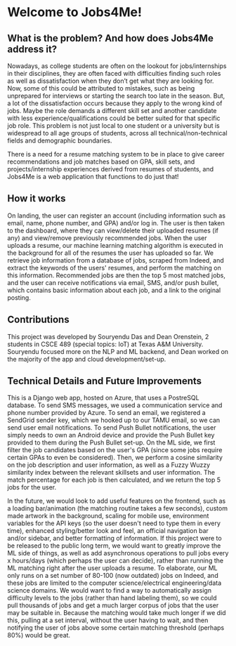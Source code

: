 # Welcome to Jobs4Me!

## What is the problem? And how does Jobs4Me address it?
Nowadays, as college students are often on the lookout for jobs/internships in their disciplines, they are often faced with difficulties finding such roles as well as dissatisfaction when they don’t get what they are looking for. Now, some of this could be attributed to mistakes, such as being unprepared for interviews or starting the search too late in the season. But, a lot of the dissatisfaction occurs because they apply to the wrong kind of jobs. Maybe the role demands a different skill set and another candidate with less experience/qualifications could be better suited for that specific job role. This problem is not just local to one student or a university but is widespread to all age groups of students, across all technical/non-technical fields and demographic boundaries.

There is a need for a resume matching system to be in place to give career recommendations and job matches based on GPA, skill sets, and projects/internship experiences derived from resumes of students, and Jobs4Me is a web application that functions to do just that!

## How it works
On landing, the user can register an account (including information such as email, name, phone number, and GPA) and/or log in. The user is then taken to the dashboard, where they can view/delete their uploaded resumes (if any) and view/remove previously recommended jobs. When the user uploads a resume, our machine learning matching algorithm is executed in the background for all of the resumes the user has uploaded so far. We retrieve job information from a database of jobs, scraped from Indeed, and extract the keywords of the users' resumes, and perform the matching on this information. Recommended jobs are then the top 5 most matched jobs, and the user can receive notifications via email, SMS, and/or push bullet, which contains basic information about each job, and a link to the original posting.

## Contributions
This project was developed by Souryendu Das and Dean Orenstein, 2 students in CSCE 489 (special topics: IoT) at Texas A&M University. Souryendu focused more on the NLP and ML backend, and Dean worked on the majority of the app and cloud development/set-up.

## Technical Details and Future Improvements
This is a Django web app, hosted on Azure, that uses a PostreSQL database. To send SMS messages, we used a communication service and phone number provided by Azure. To send an email, we registered a SendGrid sender key, which we hooked up to our TAMU email, so we can send user email notifications. To send Push Bullet notifications, the user simply needs to own an Android device and provide the Push Bullet key provided to them during the Push Bullet set-up. On the ML side, we first filter the job candidates based on the user's GPA (since some jobs require certain GPAs to even be considered). Then, we perform a cosine similarity on the job description and user information, as well as a Fuzzy Wuzzy similarity index between the relevant skillsets and user information. The match percentage for each job is then calculated, and we return the top 5 jobs for the user.

In the future, we would look to add useful features on the frontend, such as a loading bar/animation (the matching routine takes a few seconds), custom made artwork in the background, scaling for mobile use, environment variables for the API keys (so the user doesn't need to type them in every time), enhanced styling/better look and feel, an official navigation bar and/or sidebar, and better formatting of information. If this project were to be released to the public long term, we would want to greatly improve the ML side of things, as well as add asynchronous operations to pull jobs every x hours/days (which perhaps the user can decide), rather than running the ML matching right after the user uploads a resume. To elaborate, our ML only runs on a set number of 80-100 (now outdated) jobs on Indeed, and these jobs are limited to the computer science/electrical engineering/data science domains. We would want to find a way to automatically assign difficulty levels to the jobs (rather than hand labeling them), so we could pull thousands of jobs and get a much larger corpus of jobs that the user may be suitable in. Because the matching would take much longer if we did this, pulling at a set interval, without the user having to wait, and then notifying the user of jobs above some certain matching threshold (perhaps 80%) would be great.

